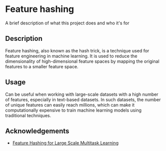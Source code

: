 
# Feature hashing 

A brief description of what this project does and who it's for

## Description
Feature hashing, also known as the hash trick, is a technique used for feature engineering in machine learning. It is used to reduce the dimensionality of high-dimensional feature spaces by mapping the original features to a smaller feature space.

## Usage 
Can be useful when working with large-scale datasets with a high number of features, especially in text-based datasets. In such datasets, the number of unique features can easily reach millions, which can make it computationally expensive to train machine learning models using traditional techniques.

## Acknowledgements

 - [Feature Hashing for Large Scale Multitask Learning](https://arxiv.org/pdf/0902.2206.pdf)

